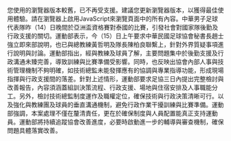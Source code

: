 您使用的瀏覽器版本較舊，已不再受支援。建議您更新瀏覽器版本，以獲得最佳使用體驗。請在瀏覽器上啟用JavaScript來瀏覽頁面中的所有內容。中華男子足球代表隊昨（14）日晚間於亞洲盃資格賽對泰國的比賽，引發社會對國家隊後勤及行政支援的關切。運動部表示，今（15）日上午要求中華民國足球協會秘書長趙士強立即來部說明，也已與總教練黃哲明及隊長陳柏良聯繫上，針對外界質疑事項進行說明與討論。運動部指出，經與教練及球員了解，主要問題集中於後勤支援及行政溝通未臻完善，導致訓練與比賽準備受影響。同時，也反映出協會內部人事與技術管理機制不夠明確，如技術總監未能發揮應有的協調與專業指導功能，形成現場指揮與行政支援間的落差。針對上述情形，運動部要求足協三日內提出完整檢討與改善報告，內容須涵蓋組訓決策流程、行政支援、場地與住宿安排及人事職能分工。另外，檢討技術總監制度運作及職權定位，確保技術與行政決策清晰可行。以及強化與教練團及球員的垂直溝通機制，避免行政作業干擾訓練與比賽準備。運動部強調，本案處理不僅在釐清責任，更在於確保制度與人員配置能真正支持運動員。運動部將持續追蹤協會改善進度，必要時啟動進一步的輔導與審查機制，確保問題具體落實改善。